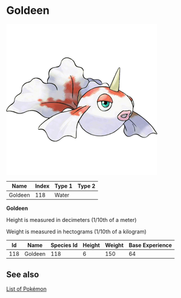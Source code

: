 # Goldeen


![Goldeen](images/118.png)

| **Name** | **Index** | **Type 1** | **Type 2** |
|----|----|----|----|
| Goldeen | 118 | Water  |  |

**Goldeen** 


Height is measured in decimeters (1/10th of a meter)

Weight is measured in hectograms (1/10th of a kilogram)

| **Id** | **Name** | **Species Id** | **Height** | **Weight** | **Base Experience** |
|--------|----------|----------------|------------|------------|---------------------|
| 118 | Goldeen | 118 | 6 | 150 | 64 |


## See also

[List of Pokémon](../pokemon.md)
